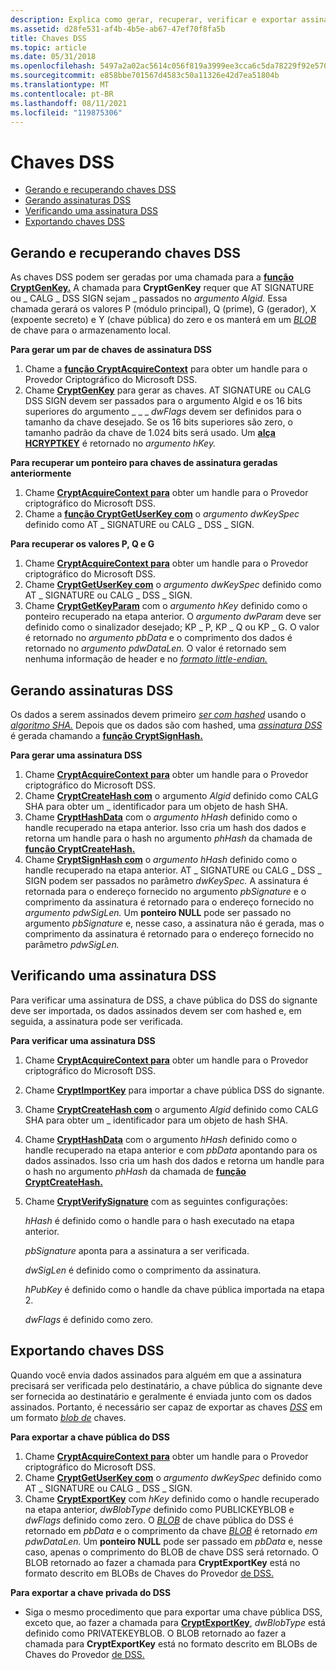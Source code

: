 ```yaml
---
description: Explica como gerar, recuperar, verificar e exportar assinaturas e chaves DSS.
ms.assetid: d28fe531-af4b-4b5e-ab67-47ef70f8fa5b
title: Chaves DSS
ms.topic: article
ms.date: 05/31/2018
ms.openlocfilehash: 5497a2a02ac5614c056f819a3999ee3cca6c5da78229f92e57002ae6a9e401ea
ms.sourcegitcommit: e858bbe701567d4583c50a11326e42d7ea51804b
ms.translationtype: MT
ms.contentlocale: pt-BR
ms.lasthandoff: 08/11/2021
ms.locfileid: "119875306"
---
```

# <a name="dss-keys"></a>Chaves DSS

-   [Gerando e recuperando chaves DSS](#generating-and-retrieving-dss-keys)
-   [Gerando assinaturas DSS](#generating-dss-signatures)
-   [Verificando uma assinatura DSS](#verifying-a-dss-signature)
-   [Exportando chaves DSS](#exporting-dss-keys)

## <a name="generating-and-retrieving-dss-keys"></a>Gerando e recuperando chaves DSS

As chaves DSS podem ser geradas por uma chamada para a [**função CryptGenKey.**](/windows/desktop/api/Wincrypt/nf-wincrypt-cryptgenkey) A chamada para **CryptGenKey** requer que AT SIGNATURE ou \_ CALG \_ DSS SIGN sejam \_ passados no *argumento Algid.* Essa chamada gerará os valores P (módulo principal), Q (prime), G (gerador), X (expoente secreto) e Y (chave pública) do zero e os manterá em um [*BLOB*](../secgloss/k-gly.md) de chave para o armazenamento local.

**Para gerar um par de chaves de assinatura DSS**

1.  Chame a [**função CryptAcquireContext**](/windows/desktop/api/Wincrypt/nf-wincrypt-cryptacquirecontexta) para obter um handle para o Provedor Criptográfico do Microsoft DSS.
2.  Chame [**CryptGenKey**](/windows/desktop/api/Wincrypt/nf-wincrypt-cryptgenkey) para gerar as chaves. AT SIGNATURE ou CALG DSS SIGN devem ser passados para o argumento Algid e os 16 bits superiores do argumento \_ \_ \_ *dwFlags*  devem ser definidos para o tamanho da chave desejado. Se os 16 bits superiores são zero, o tamanho padrão da chave de 1.024 bits será usado. Um [**alça HCRYPTKEY**](hcryptkey.md) é retornado no *argumento hKey.*

**Para recuperar um ponteiro para chaves de assinatura geradas anteriormente**

1.  Chame [**CryptAcquireContext para**](/windows/desktop/api/Wincrypt/nf-wincrypt-cryptacquirecontexta) obter um handle para o Provedor criptográfico do Microsoft DSS.
2.  Chame a [**função CryptGetUserKey com**](/windows/desktop/api/Wincrypt/nf-wincrypt-cryptgetuserkey) o *argumento dwKeySpec* definido como AT \_ SIGNATURE ou CALG \_ DSS \_ SIGN.

**Para recuperar os valores P, Q e G**

1.  Chame [**CryptAcquireContext para**](/windows/desktop/api/Wincrypt/nf-wincrypt-cryptacquirecontexta) obter um handle para o Provedor criptográfico do Microsoft DSS.
2.  Chame [**CryptGetUserKey com**](/windows/desktop/api/Wincrypt/nf-wincrypt-cryptgetuserkey) o *argumento dwKeySpec* definido como AT \_ SIGNATURE ou CALG \_ DSS \_ SIGN.
3.  Chame [**CryptGetKeyParam**](/windows/desktop/api/Wincrypt/nf-wincrypt-cryptgetkeyparam) com o *argumento hKey* definido como o ponteiro recuperado na etapa anterior. O *argumento dwParam* deve ser definido como o sinalizador desejado; KP \_ P, KP \_ Q ou KP \_ G. O valor é retornado no *argumento pbData* e o comprimento dos dados é retornado no *argumento pdwDataLen.* O valor é retornado sem nenhuma informação de header e no [*formato little-endian.*](../secgloss/l-gly.md)

## <a name="generating-dss-signatures"></a>Gerando assinaturas DSS

Os dados a serem assinados devem primeiro [*ser com hashed*](../secgloss/h-gly.md) usando o [*algoritmo SHA.*](../secgloss/s-gly.md) Depois que os dados são com hashed, uma [*assinatura DSS*](../secgloss/d-gly.md) é gerada chamando a [**função CryptSignHash.**](/windows/desktop/api/Wincrypt/nf-wincrypt-cryptsignhasha)

**Para gerar uma assinatura DSS**

1.  Chame [**CryptAcquireContext para**](/windows/desktop/api/Wincrypt/nf-wincrypt-cryptacquirecontexta) obter um handle para o Provedor criptográfico do Microsoft DSS.
2.  Chame [**CryptCreateHash com**](/windows/desktop/api/Wincrypt/nf-wincrypt-cryptcreatehash) o argumento *Algid* definido como CALG SHA para obter um \_ identificador para um objeto de hash SHA.
3.  Chame [**CryptHashData**](/windows/desktop/api/Wincrypt/nf-wincrypt-crypthashdata) com o *argumento hHash* definido como o handle recuperado na etapa anterior. Isso cria um hash dos dados e retorna um handle para o hash no argumento *phHash* da chamada de [**função CryptCreateHash.**](/windows/desktop/api/Wincrypt/nf-wincrypt-cryptcreatehash)
4.  Chame [**CryptSignHash com**](/windows/desktop/api/Wincrypt/nf-wincrypt-cryptsignhasha) o *argumento hHash* definido como o handle recuperado na etapa anterior. AT \_ SIGNATURE ou CALG \_ DSS \_ SIGN podem ser passados no parâmetro *dwKeySpec.* A assinatura é retornada para o endereço fornecido no argumento *pbSignature* e o comprimento da assinatura é retornado para o endereço fornecido no *argumento pdwSigLen.* Um **ponteiro NULL** pode ser passado no argumento *pbSignature* e, nesse caso, a assinatura não é gerada, mas o comprimento da assinatura é retornado para o endereço fornecido no parâmetro *pdwSigLen.*

## <a name="verifying-a-dss-signature"></a>Verificando uma assinatura DSS

Para verificar uma assinatura de DSS, a chave pública do [](../secgloss/s-gly.md) DSS do signante deve ser importada, os dados assinados devem ser com hashed e, em seguida, a assinatura pode ser verificada.

**Para verificar uma assinatura DSS**

1.  Chame [**CryptAcquireContext para**](/windows/desktop/api/Wincrypt/nf-wincrypt-cryptacquirecontexta) obter um handle para o Provedor criptográfico do Microsoft DSS.
2.  Chame [**CryptImportKey**](/windows/desktop/api/Wincrypt/nf-wincrypt-cryptimportkey) para importar a chave pública DSS do signante.
3.  Chame [**CryptCreateHash com**](/windows/desktop/api/Wincrypt/nf-wincrypt-cryptcreatehash) o argumento *Algid* definido como CALG SHA para obter um \_ identificador para um objeto de hash SHA.
4.  Chame [**CryptHashData**](/windows/desktop/api/Wincrypt/nf-wincrypt-crypthashdata) com o argumento *hHash* definido como o handle recuperado na etapa anterior e com *pbData* apontando para os dados assinados. Isso cria um hash dos dados e retorna um handle para o hash no argumento *phHash* da chamada de [**função CryptCreateHash.**](/windows/desktop/api/Wincrypt/nf-wincrypt-cryptcreatehash)
5.  Chame [**CryptVerifySignature**](/windows/desktop/api/Wincrypt/nf-wincrypt-cryptverifysignaturea) com as seguintes configurações:

    *hHash* é definido como o handle para o hash executado na etapa anterior.

    *pbSignature* aponta para a assinatura a ser verificada.

    *dwSigLen* é definido como o comprimento da assinatura.

    *hPubKey* é definido como o handle da chave pública importada na etapa 2.

    *dwFlags* é definido como zero.

## <a name="exporting-dss-keys"></a>Exportando chaves DSS

Quando você [](../secgloss/s-gly.md) envia dados assinados para alguém em que a assinatura precisará ser verificada pelo destinatário, a chave pública do signante deve ser fornecida ao destinatário e geralmente é enviada junto com os dados assinados. Portanto, é necessário ser capaz de exportar as chaves [*DSS*](../secgloss/d-gly.md) em um formato [*blob de*](../secgloss/k-gly.md) chaves.

**Para exportar a chave pública do DSS**

1.  Chame [**CryptAcquireContext para**](/windows/desktop/api/Wincrypt/nf-wincrypt-cryptacquirecontexta) obter um handle para o Provedor criptográfico do Microsoft DSS.
2.  Chame [**CryptGetUserKey com**](/windows/desktop/api/Wincrypt/nf-wincrypt-cryptgetuserkey) o *argumento dwKeySpec* definido como AT \_ SIGNATURE ou CALG \_ DSS \_ SIGN.
3.  Chame [**CryptExportKey**](/windows/desktop/api/Wincrypt/nf-wincrypt-cryptexportkey) com *hKey* definido como o handle recuperado na etapa anterior, *dwBlobType* definido como PUBLICKEYBLOB e *dwFlags* definido como zero. O [*BLOB*](../secgloss/p-gly.md) de chave pública do DSS é retornado em *pbData* e o comprimento da chave [*BLOB*](../secgloss/k-gly.md) é retornado *em pdwDataLen.* Um **ponteiro NULL** pode ser passado em *pbData* e, nesse caso, apenas o comprimento do BLOB de chave DSS será retornado. O BLOB retornado ao fazer a chamada para **CryptExportKey** está no formato descrito em BLOBs de Chaves do Provedor [de DSS.](dss-provider-key-blobs.md)

**Para exportar a chave privada do DSS**

-   Siga o mesmo procedimento que para exportar uma chave pública DSS, exceto que, ao fazer a chamada para [**CryptExportKey**](/windows/desktop/api/Wincrypt/nf-wincrypt-cryptexportkey), *dwBlobType* está definido como PRIVATEKEYBLOB. O BLOB retornado ao fazer a chamada para **CryptExportKey** está no formato descrito em BLOBs de Chaves do Provedor [de DSS.](dss-provider-key-blobs.md)

 

 
